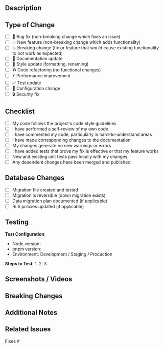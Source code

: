 ## Description

<!-- Provide a brief description of the changes in this PR -->

## Type of Change

<!-- Mark the relevant option with an "x" -->

- [ ] 🐛 Bug fix (non-breaking change which fixes an issue)
- [ ] ✨ New feature (non-breaking change which adds functionality)
- [ ] 💥 Breaking change (fix or feature that would cause existing functionality to not work as expected)
- [ ] 📝 Documentation update
- [ ] 🎨 Style update (formatting, renaming)
- [ ] ♻️ Code refactoring (no functional changes)
- [ ] ⚡ Performance improvement
- [ ] ✅ Test update
- [ ] 🔧 Configuration change
- [ ] 🔒 Security fix

## Checklist

<!-- Mark completed items with an "x" -->

- [ ] My code follows the project's code style guidelines
- [ ] I have performed a self-review of my own code
- [ ] I have commented my code, particularly in hard-to-understand areas
- [ ] I have made corresponding changes to the documentation
- [ ] My changes generate no new warnings or errors
- [ ] I have added tests that prove my fix is effective or that my feature works
- [ ] New and existing unit tests pass locally with my changes
- [ ] Any dependent changes have been merged and published

## Database Changes

<!-- If this PR includes database migrations -->

- [ ] Migration file created and tested
- [ ] Migration is reversible (down migration exists)
- [ ] Data migration plan documented (if applicable)
- [ ] RLS policies updated (if applicable)

## Testing

<!-- Describe the tests you ran and how to reproduce -->

**Test Configuration**:
- Node version:
- pnpm version:
- Environment: Development / Staging / Production

**Steps to Test**:
1.
2.
3.

## Screenshots / Videos

<!-- If applicable, add screenshots or screen recordings to help explain your changes -->

## Breaking Changes

<!-- List any breaking changes and migration steps required -->

## Additional Notes

<!-- Add any other context about the PR here -->

## Related Issues

<!-- Link related issues using keywords: Fixes #123, Closes #456, Relates to #789 -->

Fixes #
